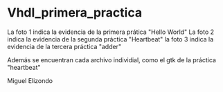 # Vhdl_primera_practica

La foto 1 indica la evidencia de la primera prática "Hello World"
La foto 2 indica la evidencia de la segunda práctica "Heartbeat"
la foto 3 indica la evidencia de la tercera práctica "adder"

Además se encuentran cada archivo individial, como el gtk de la práctica "heartbeat"

Miguel Elizondo
